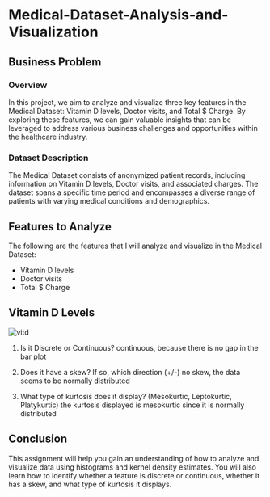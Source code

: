 # Medical-Dataset-Analysis-and-Visualization

## Business Problem
### Overview
In this project, we aim to analyze and visualize three key features in the Medical Dataset: Vitamin D levels, Doctor visits, and Total $ Charge. By exploring these features, we can gain valuable insights that can be leveraged to address various business challenges and opportunities within the healthcare industry.

### Dataset Description
The Medical Dataset consists of anonymized patient records, including information on Vitamin D levels, Doctor visits, and associated charges. The dataset spans a specific time period and encompasses a diverse range of patients with varying medical conditions and demographics.

## Features to Analyze
The following are the features that I will analyze and visualize in the Medical Dataset:
- Vitamin D levels
- Doctor visits
- Total $ Charge

## Vitamin D Levels
![vitd](https://github.com/farisassallami/Medical-Dataset-Analysis-and-Visualization/assets/111199631/77296854-f0b3-4d05-894b-24e664234d33)

1. Is it Discrete or Continuous?
continuous, because there is no gap in the bar plot

2. Does it have a skew? If so, which direction (+/-)
no skew, the data seems to be normally distributed

3. What type of kurtosis does it display? (Mesokurtic, Leptokurtic, Platykurtic)
the kurtosis displayed is mesokurtic since it is normally distributed


## Conclusion
This assignment will help you gain an understanding of how to analyze and visualize data using histograms and kernel density estimates. You will also learn how to identify whether a feature is discrete or continuous, whether it has a skew, and what type of kurtosis it displays.
